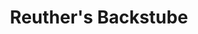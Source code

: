 ---
title: "Reuther's Backstube"
url: /landau-in-der-pfalz/reuthers-backstube-zweibruecker-strasse/
shop: Bäckerei
---